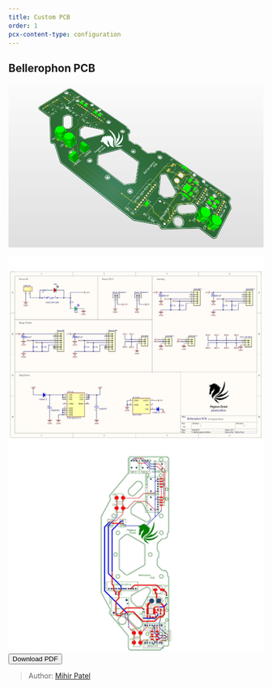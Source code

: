 ```yaml
---
title: Custom PCB
order: 1
pcx-content-type: configuration
---
```

## Bellerophon PCB

![PCB](3D.png)

![pcb_sch](Bellerophon_sch.jpg)
![pcb_brd](Bellerophon_pcb.jpg)
<Button type="secondary" href="Bellerophon.pdf">Download PDF</Button>

> Author: [Mihir Patel](https://github.com/mihyr)